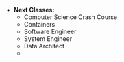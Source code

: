- **Next Classes:**
    - Computer Science Crash Course
    - Containers
    - Software Engineer
    - System Engineer
    - Data Architect
    - 